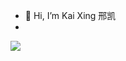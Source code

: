 - 👋 Hi, I’m Kai Xing 邢凯
- 
<div align="left"> <img src="https://github-readme-stats.vercel.app/api/top-langs/?username=Kai-Xing" /> </div>
